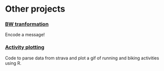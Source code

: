 # Other projects

### [BW tranformation](meehhhmaaoooo.com)

Encode a message!

### [Activity plotting](https://github.com/annebozack/activityPlotting)

Code to parse data from strava and plot a gif of running and biking activities using R.
